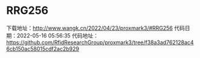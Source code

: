 # RRG256
下载地址：http://www.wangk.cn/2022/04/23/proxmark3/#RRG256
代码日期：2022-05-16 05:56:35
代码地址：https://github.com/RfidResearchGroup/proxmark3/tree/f38a3ad762128ac46cb150ac58015cdf2ac2b929
